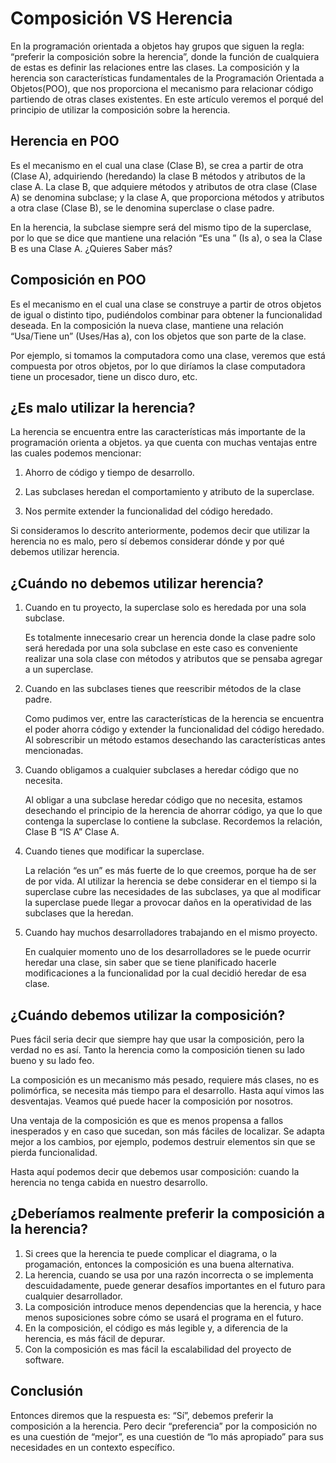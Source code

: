 # Composición VS Herencia
En la programación orientada a objetos hay grupos que siguen la regla: “preferir la composición sobre la herencia”, donde la función de cualquiera de estas es definir las relaciones entre las clases. La composición y la herencia son características fundamentales de la Programación Orientada a Objetos(POO), que nos proporciona el mecanismo para relacionar código partiendo de otras clases existentes. En este artículo veremos el porqué del principio de utilizar la composición sobre la herencia.

Herencia en POO
--

Es el mecanismo en el cual una clase (Clase B), se crea a partir de otra (Clase A), adquiriendo (heredando) la clase B métodos y atributos de la clase A. La clase B, que adquiere métodos y atributos de otra clase (Clase A) se denomina subclase; y la clase A, que proporciona métodos y atributos a otra clase (Clase B), se le denomina superclase o clase padre.

En la herencia, la subclase siempre será del mismo tipo de la superclase, por lo que se dice que mantiene una relación “Es una ” (Is a), o sea la Clase B es una Clase A. ¿Quieres Saber más?

Composición en POO
--

Es el mecanismo en el cual una clase se construye a partir de otros objetos de igual o distinto tipo, pudiéndolos combinar para obtener la funcionalidad deseada. En la composición la nueva clase, mantiene una relación  “Usa/Tiene un” (Uses/Has a), con los objetos que son parte de la clase.

Por ejemplo, si tomamos la computadora como una clase, veremos que está compuesta por otros objetos, por lo que diríamos la clase computadora tiene un procesador, tiene un disco duro, etc.








¿Es malo utilizar la herencia?
--

La herencia se encuentra entre las características más importante de la programación orienta a objetos. ya que cuenta con muchas ventajas  entre las cuales podemos mencionar:

1. Ahorro de código y tiempo de desarrollo.

2. Las subclases heredan el comportamiento y atributo de la superclase.

3. Nos permite extender la funcionalidad del código heredado.

Si consideramos lo descrito anteriormente, podemos decir que utilizar la herencia no es malo, pero sí debemos considerar dónde y por qué debemos utilizar herencia.




¿Cuándo no debemos utilizar herencia?
--

1. Cuando en tu proyecto, la superclase solo es heredada por una sola subclase.

   Es totalmente innecesario crear un herencia donde la clase padre solo será heredada por una sola subclase en este caso es conveniente realizar una sola clase con métodos y atributos que se pensaba agregar a un superclase.

2. Cuando en las subclases tienes que reescribir métodos de la clase padre.

   Como pudimos ver, entre las características de la herencia se encuentra el poder ahorra código y extender la funcionalidad del código heredado. Al sobrescribir un método estamos desechando las características antes mencionadas.

3. Cuando obligamos a cualquier subclases a heredar código que no necesita.

   Al obligar a una subclase heredar código que no necesita, estamos desechando el principio de la herencia de ahorrar código, ya que lo que contenga la superclase lo contiene la subclase. Recordemos la relación, Clase B “IS A” Clase A.

4. Cuando tienes que modificar la superclase.

   La relación “es un” es más fuerte de lo que creemos, porque ha de ser de por vida. Al utilizar la herencia se debe considerar en el tiempo si la superclase cubre las necesidades de las subclases, ya que al modificar la superclase puede llegar a provocar daños en la operatividad de las subclases que la heredan.

5. Cuando hay muchos desarrolladores trabajando en el mismo proyecto.

   En cualquier momento uno de los desarrolladores se le puede ocurrir heredar una clase, sin saber que se tiene planificado hacerle modificaciones a la funcionalidad por la cual decidió heredar de esa clase.

¿Cuándo debemos utilizar la composición?
--

Pues fácil seria decir que siempre hay que usar la composición, pero la verdad no es así. Tanto la herencia como la composición tienen su lado bueno y su lado feo.

La composición es un mecanismo más pesado, requiere más clases, no es polimórfica, se necesita más tiempo para el desarrollo. Hasta aquí vimos las desventajas. Veamos qué puede hacer la composición por nosotros.

Una ventaja de la composición es que es menos propensa a fallos inesperados y en caso que sucedan, son más fáciles de localizar. Se adapta mejor a los cambios,  por ejemplo, podemos destruir elementos sin que se pierda funcionalidad.

Hasta aquí podemos decir que debemos usar composición:  cuando la herencia no tenga cabida en nuestro desarrollo.

¿Deberíamos realmente preferir la composición a la herencia?
--

1. Si crees que la herencia te puede complicar el diagrama, o la progamación, entonces la composición es una buena alternativa.
2. La herencia, cuando se usa por una razón incorrecta o se implementa descuidadamente, puede generar desafíos importantes en el futuro para cualquier desarrollador.
3. La composición introduce menos dependencias que la herencia, y hace menos suposiciones sobre cómo se usará el programa en el futuro.
4. En la composición, el código es más legible y, a diferencia de la herencia, es más fácil de depurar.
5. Con la composición es mas fácil la escalabilidad del proyecto de software.

Conclusión
--

Entonces diremos que la respuesta es: “Sí”, debemos preferir la composición a la herencia. Pero decir  “preferencia” por la composición no es una cuestión de “mejor”, es una cuestión de “lo más apropiado” para sus necesidades en un contexto específico.